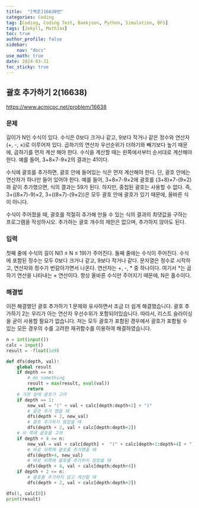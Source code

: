 ```yaml
---
title:  "[백준]16638번"
categories: Coding
tag: [Coding, Coding Test, Baekjoon, Python, Simulation, BFS]
tags: [Jekyll, MathJax]
toc: true
author_profile: false
sidebar:
    nav: "docs"
use_math: true
date: 2024-03-31
toc_sticky: true
---
```


## 괄호 추가하기 2(16638)

<https://www.acmicpc.net/problem/16638>

### 문제
길이가 N인 수식이 있다. 수식은 0보다 크거나 같고, 9보다 작거나 같은 정수와 연산자(+, -, ×)로 이루어져 있다. 곱하기의 연산자 우선순위가 더하기와 빼기보다 높기 때문에, 곱하기를 먼저 계산 해야 한다. 수식을 계산할 때는 왼쪽에서부터 순서대로 계산해야 한다. 예를 들어, 3+8×7-9×2의 결과는 41이다.

수식에 괄호를 추가하면, 괄호 안에 들어있는 식은 먼저 계산해야 한다. 단, 괄호 안에는 연산자가 하나만 들어 있어야 한다. 예를 들어, 3+8×7-9×2에 괄호를 (3+8)×7-(9×2)와 같이 추가했으면, 식의 결과는 59가 된다. 하지만, 중첩된 괄호는 사용할 수 없다. 즉, 3+((8×7)-9)×2, 3+((8×7)-(9×2))은 모두 괄호 안에 괄호가 있기 때문에, 올바른 식이 아니다.

수식이 주어졌을 때, 괄호를 적절히 추가해 만들 수 있는 식의 결과의 최댓값을 구하는 프로그램을 작성하시오. 추가하는 괄호 개수의 제한은 없으며, 추가하지 않아도 된다.
### 입력

첫째 줄에 수식의 길이 N(1 ≤ N ≤ 19)가 주어진다. 둘째 줄에는 수식이 주어진다. 수식에 포함된 정수는 모두 0보다 크거나 같고, 9보다 작거나 같다. 문자열은 정수로 시작하고, 연산자와 정수가 번갈아가면서 나온다. 연산자는 +, -, * 중 하나이다. 여기서 *는 곱하기 연산을 나타내는 × 연산이다. 항상 올바른 수식만 주어지기 때문에, N은 홀수이다.

### 해결법
이전 해결했던 괄호 추가하기 1 문제와 유사하면서 조금 더 쉽게 해결했습니다. 괄호 추가하기 2는 우리가 아는 연산자 우선수위가 포함되어있습니다. 따라서, 리스트 슬라이싱을 굳이 사용할 필요가 없습니다. 저는 모두 괄호가 포함된 경우에서 괄호가 포함될 수 있는 모든 경우의 수를 고려한 재귀함수를 이용하여 해결하였습니다. 

```python
n = int(input())
calc = input()
result = -float(1e9)

def dfs(depth, val):
    global result
    if depth == n:
        # do something
        result = max(result, eval(val))
        return
    # 가장 앞에 괄호가 고려
    if depth == 1:
        new_val = "(" + val + calc[depth:depth+2] + ")"
        # 괄호 추가 했을 때
        dfs(depth + 2, new_val)
        # 괄호 추가하지 않았을 때
        dfs(depth + 2, val + calc[depth:depth+2])
    # 뒤 쪽에 괄호를 고려
    if depth + 4 <= n:
        new_val = val + calc[depth] +  "(" + calc[depth+1:depth+4] + ")"
        # 바로 뒤쪽에 괄호를 추가했을 때
        dfs(depth+4, new_val)
        # 바로 뒤쪽에 괄호를 추가하지 않았을 때
        dfs(depth + 4, val + calc[depth:depth+4])
    if depth + 2 <= n:
        # 괄호를 추가하지 않고 계산할 때
        dfs(depth + 2, val + calc[depth:depth+2])

dfs(1, calc[0])
print(result)
```